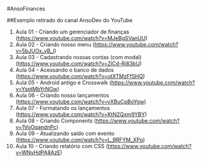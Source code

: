 #AnsoFinances

##Exemplo retirado do canal AnsoDev do YouTube

1. Aula 01 - Criando um gerenciador de finanças (https://www.youtube.com/watch?v=MJeBgSVanUU)
1. Aula 02 - Criando nosso menu (https://www.youtube.com/watch?v=5bJUOx_yB_I)
1. Aula 03 - Cadastrando nossas contas (com modal) (https://www.youtube.com/watch?v=ZlCd-Ri83bU)
1. Aula 04 - Acessando o banco de dados (https://www.youtube.com/watch?v=utXTMzFfSHQ)
1. Aula 05 - Android antigo e Crosswalk (https://www.youtube.com/watch?v=YsptMbYrNGw)
1. Aula 06 - Criando nosso lançamentos (https://www.youtube.com/watch?v=vXBuCpBoYgw)
1. Aula 07 - Formatando os lançamentos (https://www.youtube.com/watch?v=KtN2Qxm9YBY)
1. Aula 08 - Criando Components (https://www.youtube.com/watch?v=1VoOqandnPc)
1. Aula 09 - Atualizando saldo com evento (https://www.youtube.com/watch?v=L_9RFYM_XPo)
1. Aula 10 - Criando relatório com CSS (https://www.youtube.com/watch?v=WNyHdPA8AzE)